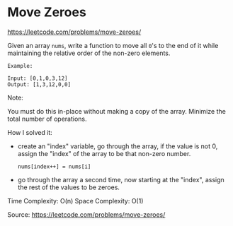 # Move Zeroes
https://leetcode.com/problems/move-zeroes/

Given an array `nums`, write a function to move all `0`'s to the end of it while maintaining the relative order of the non-zero elements.

```
Example:

Input: [0,1,0,3,12]
Output: [1,3,12,0,0]
```

Note:

You must do this in-place without making a copy of the array.
Minimize the total number of operations.

How I solved it:
  - create an "index" variable, go through the array, if the value is not 0, assign the "index" of the array to be that non-zero number.

    `nums[index++] = nums[i]`
  
  - go through the array a second time, now starting at the "index", assign the rest of the values to be zeroes. 

Time Complexity: O(n)
Space Complexity: O(1)


Source:
https://leetcode.com/problems/move-zeroes/

